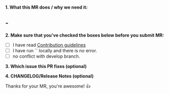 **1. What this MR does / why we need it:**

## -

**2. Make sure that you've checked the boxes below before you submit MR:**

- [ ] I have read [Contribution guidelines](https://gitlab.com/atixlabs-oss/circles-of-angels/-/blob/main/CONTRIBUTING.md)
- [ ] I have run `` locally and there is no error.
- [ ] no conflict with develop branch.

**3. Which issue this PR fixes (optional)**

**4. CHANGELOG/Release Notes (optional)**

Thanks for your MR, you're awesome! :+1:
